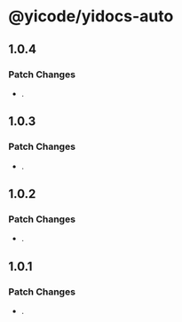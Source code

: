 # @yicode/yidocs-auto

## 1.0.4

### Patch Changes

-   .

## 1.0.3

### Patch Changes

-   .

## 1.0.2

### Patch Changes

-   .

## 1.0.1

### Patch Changes

-   .
